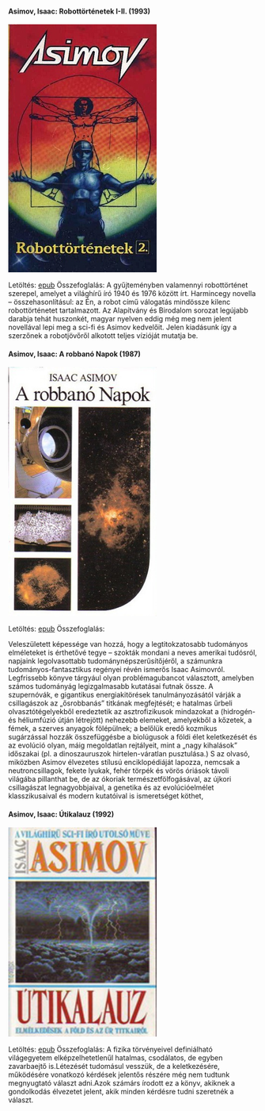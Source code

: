 #### <a name="id_1172">Asimov, Isaac: Robottörténetek I-II. (1993)</a>
<img src="https://github.com/BercziSandor/calibre_lib/raw/main/Asimov%2C%20Isaac/Robottortenetek%20I-II_%20%281172%29/cover.jpg" alt="cover" width="300"/>

Letöltés: [epub](https://github.com/BercziSandor/calibre_lib/raw/main/Asimov%2C%20Isaac/Robottortenetek%20I-II_%20%281172%29/Robottortenetek%20I-II_%20-%20Asimov%2C%20Isaac.epub)
Összefoglalás:
A gyűjteményben valamennyi robottörténet szerepel, amelyet a világhírű író 1940 és 1976 között írt. Harmincegy novella – összehasonlításul: az Én, a robot című válogatás mindössze kilenc robottörténetet tartalmazott. Az Alapítvány és Birodalom sorozat legújabb darabja tehát huszonkét, magyar nyelven eddig még meg nem jelent novellával lepi meg a sci-fi és Asimov kedvelőit. Jelen kiadásunk így a szerzőnek a robotjövőről alkotott teljes vízióját mutatja be.

#### <a name="id_1188">Asimov, Isaac: A robbanó Napok (1987)</a>
<img src="https://github.com/BercziSandor/calibre_lib/raw/main/Asimov%2C%20Isaac/A%20robbano%20Napok%20%281188%29/cover.jpg" alt="cover" width="300"/>

Letöltés: [epub](https://github.com/BercziSandor/calibre_lib/raw/main/Asimov%2C%20Isaac/A%20robbano%20Napok%20%281188%29/A%20robbano%20Napok%20-%20Asimov%2C%20Isaac.epub)
Összefoglalás:
<div>
<p>Veleszületett ​képessége van hozzá, hogy a legtitokzatosabb tudományos elméleteket is érthetővé tegye – szokták mondani a neves amerikai tudósról, napjaink legolvasottabb tudománynépszerűsítőjéről, a számunkra tudományos-fantasztikus regényei révén ismerős Isaac Asimovról. Legfrissebb könyve tárgyául olyan problémagubancot választott, amelyben számos tudományág legizgalmasabb kutatásai futnak össze. A szupernóvák, e gigantikus energiakitörések tanulmányozásától várják a csillagászok az „ősrobbanás” titkának megfejtését; e hatalmas űrbeli olvasztótégelyekből eredeztetik az asztrofizikusok mindazokat a (hidrogén- és héliumfúzió útján létrejött) nehezebb elemeket, amelyekből a kőzetek, a fémek, a szerves anyagok fölépülnek; a belőlük eredő kozmikus sugárzással hozzák összefüggésbe a biolúgusok a földi élet keletkezését és az evolúció olyan, máig megoldatlan rejtályeit, mint a „nagy kihalások” időszakai (pl. a dinoszauruszok hirtelen-váratlan pusztulása.) S az olvasó, miközben Asimov élvezetes stílusú enciklopédiáját lapozza, nemcsak a neutroncsillagok, fekete lyukak, fehér törpék és vörös óriások távoli világába pillanthat be, de az ókoriak természetfölfogásával, az újkori csillagászat legnagyobbjaival, a genetika és az evolúcióelmélet klasszikusaival és modern kutatóival is ismeretséget köthet,</p></div>

#### <a name="id_1171">Asimov, Isaac: Útikalauz (1992)</a>
<img src="https://github.com/BercziSandor/calibre_lib/raw/main/Asimov%2C%20Isaac/Utikalauz%20%281171%29/cover.jpg" alt="cover" width="300"/>

Letöltés: [epub](https://github.com/BercziSandor/calibre_lib/raw/main/Asimov%2C%20Isaac/Utikalauz%20%281171%29/Utikalauz%20-%20Asimov%2C%20Isaac.epub)
Összefoglalás:
A fizika törvényeivel definiálható világegyetem elképzelhetetlenűl hatalmas, csodálatos, de egyben zavarbaejtő is.Létezését tudomásul vesszük, de a keletkezésére, működésére vonatkozó kérdések jelentős részére még nem tudtunk megnyugtató választ adni.Azok számárs írodott ez a könyv, akiknek a gondolkodás élvezetet jelent, akik minden kérdésre tudni szeretnék a választ.

